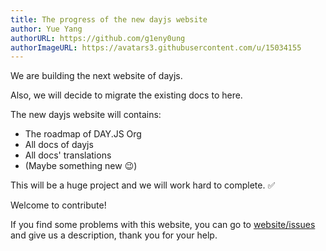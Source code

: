 ```yaml
---
title: The progress of the new dayjs website
author: Yue Yang
authorURL: https://github.com/g1eny0ung
authorImageURL: https://avatars3.githubusercontent.com/u/15034155
---
```


We are building the next website of dayjs.

Also, we will decide to migrate the existing docs to here.

The new dayjs website will contains:

- The roadmap of DAY.JS Org
- All docs of dayjs
- All docs' translations
- (Maybe something new 😉)

<!--truncate-->

This will be a huge project and we will work hard to complete. ✅

Welcome to contribute!

If you find some problems with this website, you can go to [website/issues](https://github.com/dayjs/website/issues) and give us a description, thank you for your help.
